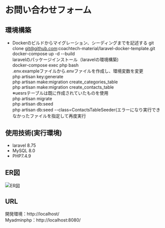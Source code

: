 # お問い合わせフォーム

## 環境構築
- Dockerのビルドからマイグレーション、シーディングまでを記述する
git clone git@github.com:coachtech-material/laravel-docker-template.git  
docker-compose up -d --build  
laravelのパッケージインストール（laravelの環境構築)  
docker-compose exec php bash  
.env.exampleファイルから.envファイルを作成し、環境変数を変更  
php artisan key:generate  
php artisan make:migration create_categories_table  
php artisan make:migration create_contacts_table  
※uesrsテーブルは既に作成されていたものを使用  
php artisan migrate  
php artisan db:seed  
php artisan db:seed --class=ContactsTableSeeder(エラーになり実行できなかったファイルを指定して再度実行  


## 使用技術(実行環境)
- laravel 8.75  
- MySQL 8.0  
- PHP7.4.9  
## ER図

![ER図](https://github.com/mako-12/contact-form-test/blob/main/ER%E5%9B%B3.drawio.png)  

## URL
開発環境：http://localhost/  
Myadminphp：http://localhost:8080/  

